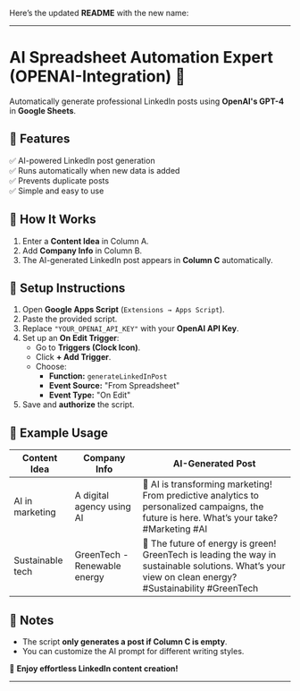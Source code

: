 Here’s the updated **README** with the new name:

---

# **AI Spreadsheet Automation Expert (OPENAI-Integration)** 🚀  
Automatically generate professional LinkedIn posts using **OpenAI's GPT-4** in **Google Sheets**.  

## **🔹 Features**  
✅ AI-powered LinkedIn post generation  
✅ Runs automatically when new data is added  
✅ Prevents duplicate posts  
✅ Simple and easy to use  

## **🔹 How It Works**  
1. Enter a **Content Idea** in Column A.  
2. Add **Company Info** in Column B.  
3. The AI-generated LinkedIn post appears in **Column C** automatically.  

## **🔹 Setup Instructions**  
1. Open **Google Apps Script** (`Extensions → Apps Script`).  
2. Paste the provided script.  
3. Replace `"YOUR_OPENAI_API_KEY"` with your **OpenAI API Key**.  
4. Set up an **On Edit Trigger**:  
   - Go to **Triggers (Clock Icon)**.  
   - Click **+ Add Trigger**.  
   - Choose:  
     - **Function:** `generateLinkedInPost`  
     - **Event Source:** "From Spreadsheet"  
     - **Event Type:** "On Edit"  
5. Save and **authorize** the script.  

## **🔹 Example Usage**  
| Content Idea | Company Info | AI-Generated Post |
|-------------|-------------|--------------------|
| AI in marketing | A digital agency using AI | 🚀 AI is transforming marketing! From predictive analytics to personalized campaigns, the future is here. What’s your take? #Marketing #AI |
| Sustainable tech | GreenTech - Renewable energy | 🌱 The future of energy is green! GreenTech is leading the way in sustainable solutions. What’s your view on clean energy? #Sustainability #GreenTech |

## **🔹 Notes**  
- The script **only generates a post if Column C is empty**.  
- You can customize the AI prompt for different writing styles.  

🚀 **Enjoy effortless LinkedIn content creation!**  

---
